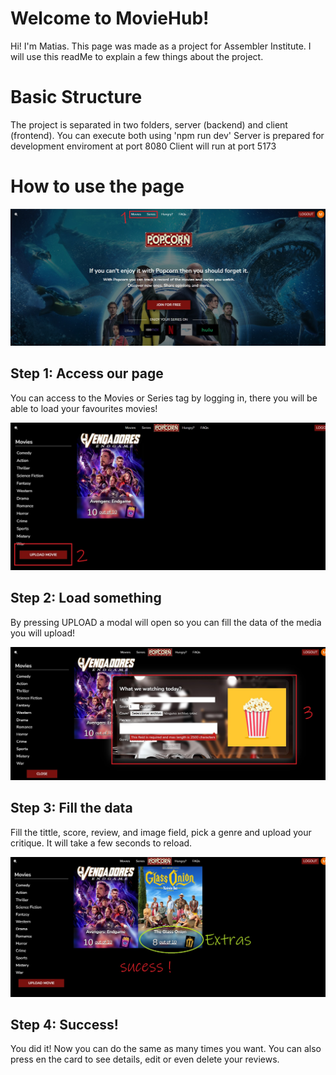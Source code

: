 # Welcome to MovieHub!

Hi! I'm Matias. 
This page was made as a project for Assembler Institute.
I will use this readMe to explain a few things about the project.

# Basic Structure

The project is separated in two folders, server (backend) and client (frontend).
You can execute both using 'npm run dev'
Server is prepared for development enviroment at port 8080
Client will run at port 5173

# How to use the page

![Step1.](public/resources/steps/1.jpg "This is step1.")

## Step 1: Access our page
You can access to the Movies or Series tag by logging in, there you will be able to load your favourites movies!

![Step2.](public/resources/steps/2.jpg "This is step2.")

## Step 2: Load something
By pressing UPLOAD a modal will open so you can fill the data of the media you will upload!

![Step3.](public/resources/steps/3.jpg "This is step3.")

## Step 3: Fill the data
Fill the tittle, score, review, and image field, pick a genre and upload your critique. It will take a few seconds to reload.

![Step4.](public/resources/steps/4.jpg "This is step4.")

## Step 4: Success!
You did it! Now you can do the same as many times you want. You can also press en the card to see details, edit or even delete your reviews.
